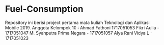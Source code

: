 # Fuel-Consumption
Repository ini berisi project pertama mata kuliah Teknologi dan Aplikasi Mobile 2019. Anggota Kelompok 10 : Ahmad Fathoni 1717051053 Fikri Aulia - 1717051047 M. Syahputra Prima Negara - 1717051057 Alya Rani Vidya L - 1717051023
